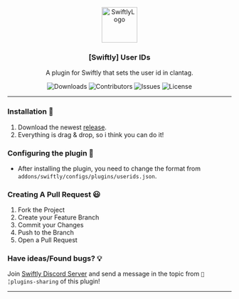 <p align="center">
  <a href="https://github.com/swiftly-solution/swiftly_userids">
    <img src="https://cdn.swiftlycs2.net/swiftly-logo.png" alt="SwiftlyLogo" width="80" height="80">
  </a>

  <h3 align="center">[Swiftly] User IDs</h3>

  <p align="center">
    A plugin for Swiftly that sets the user id in clantag.
    <br/>
  </p>
</p>

<p align="center">
  <img src="https://img.shields.io/github/downloads/swiftly-solution/swiftly_userids/total" alt="Downloads"> 
  <img src="https://img.shields.io/github/contributors/swiftly-solution/swiftly_userids?color=dark-green" alt="Contributors">
  <img src="https://img.shields.io/github/issues/swiftly-solution/swiftly_userids" alt="Issues">
  <img src="https://img.shields.io/github/license/swiftly-solution/swiftly_userids" alt="License">
</p>

---

### Installation 👀

1. Download the newest [release](https://github.com/swiftly-solution/swiftly_userids/releases).
2. Everything is drag & drop, so i think you can do it!

### Configuring the plugin 🧐

* After installing the plugin, you need to change the format from `addons/swiftly/configs/plugins/userids.json`.

### Creating A Pull Request 😃

1. Fork the Project
2. Create your Feature Branch
3. Commit your Changes
4. Push to the Branch
5. Open a Pull Request

### Have ideas/Found bugs? 💡
Join [Swiftly Discord Server](https://swiftlycs2.net/discord) and send a message in the topic from `📕╎plugins-sharing` of this plugin!

---
